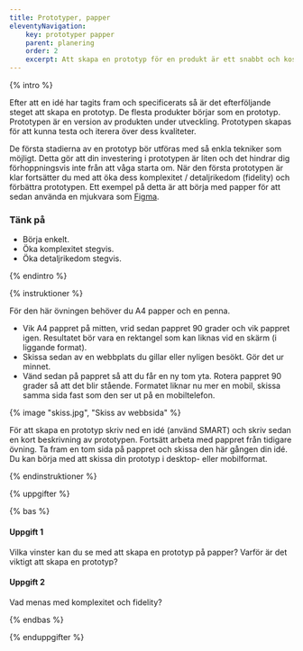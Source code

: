 ```yaml
---
title: Prototyper, papper
eleventyNavigation:
    key: prototyper papper
    parent: planering
    order: 2
    excerpt: Att skapa en prototyp för en produkt är ett snabbt och kostnadseffektivt sätt att prova den.
---
```


{% intro %}

Efter att en idé har tagits fram och specificerats så är det efterföljande steget att skapa en prototyp. De flesta produkter börjar som en prototyp. Prototypen är en version av produkten under utveckling. Prototypen skapas för att kunna testa och iterera över dess kvaliteter.

De första stadierna av en prototyp bör utföras med så enkla tekniker som möjligt. Detta gör att din investering i prototypen är liten och det hindrar dig förhoppningsvis inte från att våga starta om. När den första prototypen är klar fortsätter du med att öka dess komplexitet / detaljrikedom (fidelity) och förbättra prototypen. Ett exempel på detta är att börja med papper för att sedan använda en mjukvara som [Figma](https://www.figma.com/).

### Tänk på

-   Börja enkelt.
-   Öka komplexitet stegvis.
-   Öka detaljrikedom stegvis.

{% endintro %}

{% instruktioner %}

För den här övningen behöver du A4 papper och en penna.

-   Vik A4 pappret på mitten, vrid sedan pappret 90 grader och vik pappret igen. Resultatet bör vara en rektangel som kan liknas vid en skärm (i liggande format).
-   Skissa sedan av en webbplats du gillar eller nyligen besökt. Gör det ur minnet.
-   Vänd sedan på pappret så att du får en ny tom yta. Rotera pappret 90 grader så att det blir stående. Formatet liknar nu mer en mobil, skissa samma sida fast som den ser ut på en mobiltelefon.

{% image "skiss.jpg", "Skiss av webbsida" %}

För att skapa en prototyp skriv ned en idé (använd SMART) och skriv sedan en kort beskrivning av prototypen. Fortsätt arbeta med pappret från tidigare övning. Ta fram en tom sida på pappret och skissa den här gången din idé. Du kan börja med att skissa din prototyp i desktop- eller mobilformat.

{% endinstruktioner %}

{% uppgifter %}

{% bas %}

#### Uppgift 1

Vilka vinster kan du se med att skapa en prototyp på papper? Varför är det viktigt att skapa en prototyp?

#### Uppgift 2

Vad menas med komplexitet och fidelity?

{% endbas %}

{% enduppgifter %}
